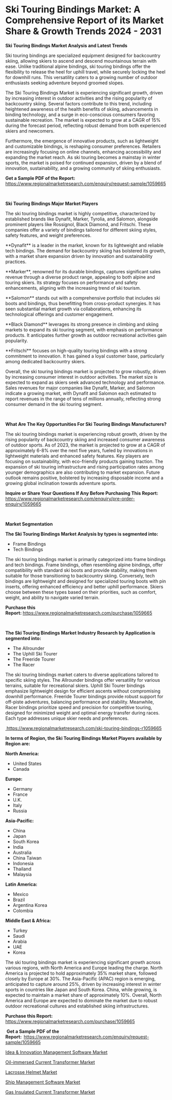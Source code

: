 <p><h1>Ski Touring Bindings Market: A Comprehensive Report of its Market Share & Growth Trends 2024 - 2031</h1></p><p><strong>Ski Touring Bindings Market Analysis and Latest Trends</strong></p>
<p><p>Ski touring bindings are specialized equipment designed for backcountry skiing, allowing skiers to ascend and descend mountainous terrain with ease. Unlike traditional alpine bindings, ski touring bindings offer the flexibility to release the heel for uphill travel, while securely locking the heel for downhill runs. This versatility caters to a growing number of outdoor enthusiasts seeking adventure beyond groomed slopes.</p><p>The Ski Touring Bindings Market is experiencing significant growth, driven by increasing interest in outdoor activities and the rising popularity of backcountry skiing. Several factors contribute to this trend, including heightened awareness of the health benefits of skiing, advancements in binding technology, and a surge in eco-conscious consumers favoring sustainable recreation. The market is expected to grow at a CAGR of 15% during the forecast period, reflecting robust demand from both experienced skiers and newcomers.</p><p>Furthermore, the emergence of innovative products, such as lightweight and customizable bindings, is reshaping consumer preferences. Retailers are increasingly focusing on online channels, enhancing accessibility and expanding the market reach. As ski touring becomes a mainstay in winter sports, the market is poised for continued expansion, driven by a blend of innovation, sustainability, and a growing community of skiing enthusiasts.</p></p>
<p><strong>Get a Sample PDF of the Report:&nbsp;</strong> <a href="https://www.regionalmarketresearch.com/enquiry/request-sample/1059665">https://www.regionalmarketresearch.com/enquiry/request-sample/1059665</a></p>
<p>&nbsp;</p>
<p><strong>Ski Touring Bindings Major Market Players</strong></p>
<p><p>The ski touring bindings market is highly competitive, characterized by established brands like Dynafit, Marker, Tyrolia, and Salomon, alongside prominent players like Rossignol, Black Diamond, and Fritschi. These companies offer a variety of bindings tailored for different skiing styles, safety features, and weight preferences.</p><p>**Dynafit** is a leader in the market, known for its lightweight and reliable tech bindings. The demand for backcountry skiing has bolstered its growth, with a market share expansion driven by innovation and sustainability practices.</p><p>**Marker**, renowned for its durable bindings, captures significant sales revenue through a diverse product range, appealing to both alpine and touring skiers. Its strategy focuses on performance and safety enhancements, aligning with the increasing trend of ski tourism.</p><p>**Salomon** stands out with a comprehensive portfolio that includes ski boots and bindings, thus benefitting from cross-product synergies. It has seen substantial market growth via collaborations, enhancing its technological offerings and customer engagement.</p><p>**Black Diamond** leverages its strong presence in climbing and skiing markets to expand its ski touring segment, with emphasis on performance products. It anticipates further growth as outdoor recreational activities gain popularity.</p><p>**Fritschi** focuses on high-quality touring bindings with a strong commitment to innovation. It has gained a loyal customer base, particularly among dedicated backcountry skiers.</p><p>Overall, the ski touring bindings market is projected to grow robustly, driven by increasing consumer interest in outdoor activities. The market size is expected to expand as skiers seek advanced technology and performance. Sales revenues for major companies like Dynafit, Marker, and Salomon indicate a growing market, with Dynafit and Salomon each estimated to report revenues in the range of tens of millions annually, reflecting strong consumer demand in the ski touring segment.</p></p>
<p>&nbsp;</p>
<p><strong>What Are The Key Opportunities For Ski Touring Bindings Manufacturers?</strong></p>
<p><p>The ski touring bindings market is experiencing robust growth, driven by the rising popularity of backcountry skiing and increased consumer awareness of outdoor sports. As of 2023, the market is projected to grow at a CAGR of approximately 6-8% over the next five years, fueled by innovations in lightweight materials and enhanced safety features. Key players are focusing on sustainability, with eco-friendly products gaining traction. The expansion of ski touring infrastructure and rising participation rates among younger demographics are also contributing to market expansion. Future outlook remains positive, bolstered by increasing disposable income and a growing global inclination towards adventure sports.</p></p>
<p><strong>Inquire or Share Your Questions If Any Before Purchasing This Report:</strong> <a href="https://www.regionalmarketresearch.com/enquiry/pre-order-enquiry/1059665">https://www.regionalmarketresearch.com/enquiry/pre-order-enquiry/1059665</a></p>
<p>&nbsp;</p>
<p><strong>Market Segmentation</strong></p>
<p><strong>The Ski Touring Bindings Market Analysis by types is segmented into:</strong></p>
<p><ul><li>Frame Bindings</li><li>Tech Bindings</li></ul></p>
<p><p>The ski touring bindings market is primarily categorized into frame bindings and tech bindings. Frame bindings, often resembling alpine bindings, offer compatibility with standard ski boots and provide stability, making them suitable for those transitioning to backcountry skiing. Conversely, tech bindings are lightweight and designed for specialized touring boots with pin inserts, offering enhanced efficiency and better uphill performance. Skiers choose between these types based on their priorities, such as comfort, weight, and ability to navigate varied terrain.</p></p>
<p><strong>Purchase this Report:&nbsp;</strong><a href="https://www.regionalmarketresearch.com/purchase/1059665">https://www.regionalmarketresearch.com/purchase/1059665</a></p>
<p>&nbsp;</p>
<p><strong>The Ski Touring Bindings Market Industry Research by Application is segmented into:</strong></p>
<p><ul><li>The Allrounder</li><li>The Uphill Ski Tourer</li><li>The Freeride Tourer</li><li>The Racer</li></ul></p>
<p><p>The ski touring bindings market caters to diverse applications tailored to specific skiing styles. The Allrounder bindings offer versatility for various terrains, suitable for recreational skiers. Uphill Ski Tourer bindings emphasize lightweight design for efficient ascents without compromising downhill performance. Freeride Tourer bindings provide robust support for off-piste adventures, balancing performance and stability. Meanwhile, Racer bindings prioritize speed and precision for competitive touring, designed for minimized weight and optimal energy transfer during races. Each type addresses unique skier needs and preferences.</p></p>
<p><a href="https://www.regionalmarketresearch.com/ski-touring-bindings-r1059665">&nbsp;https://www.regionalmarketresearch.com/ski-touring-bindings-r1059665</a></p>
<p><strong>In terms of Region, the Ski Touring Bindings Market Players available by Region are:</strong></p>
<p>
    <p> <strong> North America: </strong>
        <ul>
            <li>United States</li>
            <li>Canada</li>
        </ul>
        </p> 
    <p> <strong> Europe: </strong>
        <ul>
            <li>Germany</li>
            <li>France</li>
            <li>U.K.</li>
            <li>Italy</li>
            <li>Russia</li>
        </ul>
        </p> 
    <p> <strong> Asia-Pacific: </strong>
        <ul>
            <li>China</li>
            <li>Japan</li>
            <li>South Korea</li>
            <li>India</li>
            <li>Australia</li>
            <li>China Taiwan</li>
            <li>Indonesia</li>
            <li>Thailand</li>
            <li>Malaysia</li>
        </ul>
        </p> 
    <p> <strong> Latin America: </strong>
        <ul>
            <li>Mexico</li>
            <li>Brazil</li>
            <li>Argentina Korea</li>
            <li>Colombia</li>
        </ul>
        </p> 
    <p> <strong> Middle East & Africa: </strong>
        <ul>
            <li>Turkey</li>
            <li>Saudi</li>
            <li>Arabia</li>
            <li>UAE</li>
            <li>Korea</li>
        </ul>
    </p>
    </p>
<p><p>The ski touring bindings market is experiencing significant growth across various regions, with North America and Europe leading the charge. North America is projected to hold approximately 35% market share, followed closely by Europe at 30%. The Asia-Pacific (APAC) region is emerging, anticipated to capture around 25%, driven by increasing interest in winter sports in countries like Japan and South Korea. China, while growing, is expected to maintain a market share of approximately 10%. Overall, North America and Europe are expected to dominate the market due to robust outdoor recreational cultures and established skiing infrastructures.</p></p>
<p><strong>Purchase this Report: </strong><a href="https://www.regionalmarketresearch.com/purchase/1059665">https://www.regionalmarketresearch.com/purchase/1059665</a></p>
<p>&nbsp;<strong>Get a Sample PDF of the Report:&nbsp;&nbsp;</strong><a href="https://www.regionalmarketresearch.com/enquiry/request-sample/1059665">https://www.regionalmarketresearch.com/enquiry/request-sample/1059665</a></p>
<p><strong></strong></p>
<p><p><a href="https://www.linkedin.com/pulse/navigating-global-idea-innovation-management-software-market-0ygdc?trackingId=Spi1sCM4Tgu7a3gALXKBqQ%3D%3D">Idea & Innovation Management Software Market</a></p><p><a href="https://medium.com/@anabellewintheiser/oil-immersed-current-transformer-market-share-and-new-trends-analysis-by-its-type-application-c40db9a61441?postPublishedType=repub">Oil-immersed Current Transformer Market</a></p><p><a href="https://issuu.com/reportprime-2/docs/lacrosse-helmet-market-size-2030.pp_6bcd4524577c05">Lacrosse Helmet Market</a></p><p><a href="https://www.linkedin.com/pulse/ship-management-software-market-outlook-complete-industry-jzdic?trackingId=NKKSGniiRM%2BxTBdrz5t4Fg%3D%3D">Ship Management Software Market</a></p><p><a href="https://medium.com/@anabellewintheiser/gas-insulated-current-transformer-market-forecast-global-market-trends-and-analysis-from-2024-to-52ba3fa5cd43?postPublishedType=repub">Gas Insulated Current Transformer Market</a></p></p>